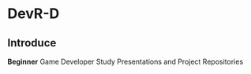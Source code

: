 # DevR-D

Introduce
-------------
**Beginner** Game Developer Study Presentations and Project Repositories
